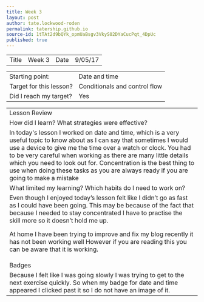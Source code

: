 ```yaml
---
title: Week 3
layout: post
author: tate.lockwood-roden
permalink: tatership.github.io
source-id: 1tTAt2d9bQYk_opmUaBsgv3VkyS02DYaCucPqt_4DpUc
published: true
---
```

<table>
  <tr>
    <td>Title</td>
    <td>Week 3</td>
    <td>Date</td>
    <td>9/05/17</td>
  </tr>
</table>


<table>
  <tr>
    <td>Starting point:</td>
    <td>Date and time</td>
  </tr>
  <tr>
    <td>Target for this lesson?</td>
    <td>Conditionals and control flow</td>
  </tr>
  <tr>
    <td>Did I reach my target? 
</td>
    <td> Yes</td>
  </tr>
</table>


<table>
  <tr>
    <td>Lesson Review</td>
  </tr>
  <tr>
    <td>How did I learn? What strategies were effective? </td>
  </tr>
  <tr>
    <td>In today's lesson I worked on date and time, which is a very useful topic to know about as I can say that sometimes I would use a device to give me the time over a watch or clock. You had to be very careful when working as there  are many little details which you need to look out for. Concentration is the best thing to use when doing these tasks as you are always ready if you are going to make a mistake</td>
  </tr>
  <tr>
    <td>What limited my learning? Which habits do I need to work on? </td>
  </tr>
  <tr>
    <td>Even though I enjoyed today’s lesson felt like I didn’t go as fast as I could have been going. This may be because of the fact that because I needed to stay concentrated I have to practise
the skill more so it doesn’t hold me up.

 At home I have been trying to improve and fix my blog recently it has not been working well 
However if you are reading this you can be aware that it is working.</td>
  </tr>
  <tr>
    <td>Badges</td>
  </tr>
  <tr>
    <td>Because I felt like I was going slowly I was trying to get to the next exercise quickly. So when my badge for date and time appeared I clicked past it so I do not have an image of it.</td>
  </tr>
</table>


